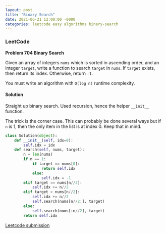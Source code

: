 ```yaml
---
layout: post
title: "Binary Search"
date: 2021-06-21 12:00:00 -0000
categories: leetcode easy algorithms binary-search 
---
```


### LeetCode

**Problem 704 Binary Search**

Given an array of integers `nums` which is sorted in ascending order, and an integer `target`, write a function to search `target` in `nums`. If `target` exists, then return its index. Otherwise, return `-1`.

You must write an algorithm with `O(log n)` runtime complexity.

#### Solution

Straight up binary search. Used recursion, hence the helper `__init__` function. 

The trick is the corner case. This can probably be done several ways but if `n` is 1, then the only item in the list is at index 0. Keep that in mind.

```python
class Solution(object):
    def __init__(self, idx=0):
        self.idx = idx    
    def search(self, nums, target):
        n = len(nums)
        if n == 1:
            if target == nums[0]:
                return self.idx
            else:
                self.idx = -1
        elif target == nums[n//2]:
            self.idx += n//2
        elif target > nums[n//2]:
            self.idx += n//2
            self.search(nums[n//2:], target)
        else:
            self.search(nums[:n//2], target)
        return self.idx
```

[Leetcode submission](https://leetcode.com/submissions/detail/518943071/)



